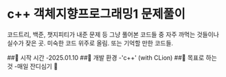 # c++ 객체지향프로그래밍1 문제풀이
코드트리, 백준, 챗지피티가 내준 문제 등 그냥 풀어본 코드들 중 자주 까먹는 것들이나 실수가 잦은 곳.
미숙한 코드 위주로 올림. 또는 기억할 만한 코드들.

##🪼 시작 시간
-2025.01.10
##🐙 개발 환경
-'c++' (with CLion)
##🐠 목표로 하는 것
-매일 잔디심기 🌱
